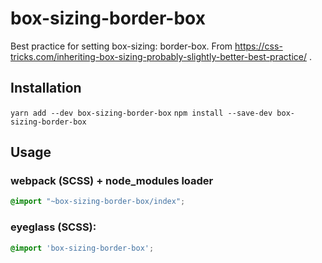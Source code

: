 # box-sizing-border-box
Best practice for setting box-sizing: border-box.
From https://css-tricks.com/inheriting-box-sizing-probably-slightly-better-best-practice/ .

## Installation
`yarn add --dev box-sizing-border-box`
`npm install --save-dev box-sizing-border-box`


## Usage

### webpack (SCSS) + node_modules loader
```scss
@import "~box-sizing-border-box/index";
````

### eyeglass (SCSS):
```scss
@import 'box-sizing-border-box';
````
